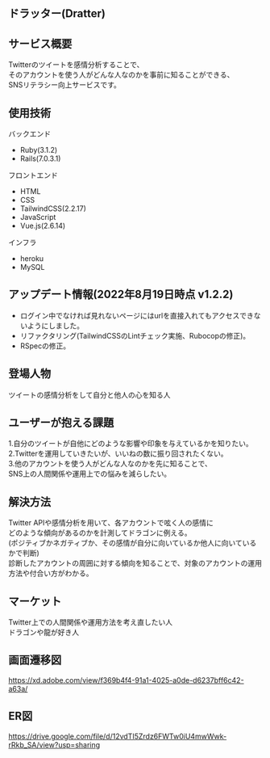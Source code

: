 ## ドラッター(Dratter)

## サービス概要
Twitterのツイートを感情分析することで、<br>
そのアカウントを使う人がどんな人なのかを事前に知ることができる、<br>
SNSリテラシー向上サービスです。<br>

## 使用技術
バックエンド
 - Ruby(3.1.2)
 - Rails(7.0.3.1)

フロントエンド
 - HTML
 - CSS
 - TailwindCSS(2.2.17)
 - JavaScript
 - Vue.js(2.6.14)

インフラ
 - heroku
 - MySQL

## アップデート情報(2022年8月19日時点 v1.2.2)
 - ログイン中でなければ見れないページにはurlを直接入れてもアクセスできないようにしました。
 - リファクタリング(TailwindCSSのLintチェック実施、Rubocopの修正)。
 - RSpecの修正。

## 登場人物
ツイートの感情分析をして自分と他人の心を知る人

## ユーザーが抱える課題
1.自分のツイートが自他にどのような影響や印象を与えているかを知りたい。<br>
2.Twitterを運用していきたいが、いいねの数に振り回されたくない。<br>
3.他のアカウントを使う人がどんな人なのかを先に知ることで、<br>
  SNS上の人間関係や運用上での悩みを減らしたい。<br>

## 解決方法
Twitter APIや感情分析を用いて、各アカウントで呟く人の感情に<br>
どのような傾向があるのかを計測してドラゴンに例える。<br>
(ポジティブかネガティブか、その感情が自分に向いているか他人に向いているかで判断)<br>
診断したアカウントの周囲に対する傾向を知ることで、対象のアカウントの運用方法や付合い方がわかる。<br>

## マーケット
Twitter上での人間関係や運用方法を考え直したい人<br>
ドラゴンや龍が好き人<br>

## 画面遷移図
https://xd.adobe.com/view/f369b4f4-91a1-4025-a0de-d6237bff6c42-a63a/

## ER図
https://drive.google.com/file/d/12vdTI5Zrdz6FWTw0iU4mwWwk-rRkb_SA/view?usp=sharing
